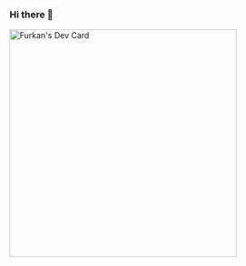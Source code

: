 ### Hi there 👋

<!--
**akcanfurkan/akcanfurkan** is a ✨ _special_ ✨ repository because its `README.md` (this file) appears on your GitHub profile.

Here are some ideas to get you started:

- 🔭 I’m currently working on ...
- 🌱 I’m currently learning ...
- 👯 I’m looking to collaborate on ...
- 🤔 I’m looking for help with ...
- 💬 Ask me about ...
- 📫 How to reach me: ...
- 😄 Pronouns: ...
- ⚡ Fun fact: ...
-->

<a href="https://app.daily.dev/akcanfurkan"><img src="https://api.github.com/repos/akcanfurkan/akcanfurkan/contents/devcard.svg" width="400" alt="Furkan's Dev Card"/></a>
